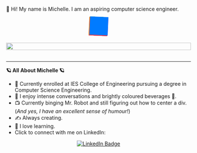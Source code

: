 :wave: Hi! My name is Michelle. I am an aspiring computer science engineer.

<div style="display: flex; justify-content: center; margin-bottom: 20px;">
  <div style="width: 50px; height: 50px; transform-style: preserve-3d; animation: rotateCube 5s infinite linear;">
    <div style="position: absolute; width: 50px; height: 50px; background-color: #007bff; transform: translateZ(25px);"></div>
    <div style="position: absolute; width: 50px; height: 50px; background-color: #6610f2; transform: rotateY(90deg) translateZ(25px);"></div>
    <div style="position: absolute; width: 50px; height: 50px; background-color: #e83e8c; transform: rotateY(180deg) translateZ(25px);"></div>
    <div style="position: absolute; width: 50px; height: 50px; background-color: #fd7e14; transform: rotateY(-90deg) translateZ(25px);"></div>
    <div style="position: absolute; width: 50px; height: 50px; background-color: #28a745; transform: rotateX(90deg) translateZ(25px);"></div>
    <div style="position: absolute; width: 50px; height: 50px; background-color: #dc3545; transform: rotateX(-90deg) translateZ(25px);"></div>
  </div>
</div>

<div style="display: flex; justify-content: center;">
  <img src="https://i.giphy.com/media/v1.Y2lkPTc5MGI3NjExendkd2syMjZsdmdxNDAzcnF0NzV3MGl2YndiOWljYWRiZnZ5M2VqZSZlcD12MV9pbnRlcm5hbF9naWZfYnlfaWQmY3Q9Zw/A4wSE2GQGTpfi/giphy.gif" width="100%" style="max-width: 1500px; height: auto;">
</div>
<br>
<hr>

<b>🪐 All About Michelle 🪐</b>
<br>
- :rocket: Currently enrolled at IES College of Engineering pursuing a degree in Computer Science Engineering.
- :dizzy: I enjoy intense conversations and brightly coloured beverages :tropical_drink:.
- :tv: Currently binging Mr. Robot and still figuring out how to center a div. (<i>And yes, I have an excellent sense of humour!</i>)
- :writing_hand: Always creating.
- :brain: I love learning.
- Click to connect with me on LinkedIn:
<div style="display: flex; justify-content: center;">
  <a href="https://www.linkedin.com/in/michelle-a-956893253/">
    <img src="https://img.shields.io/badge/LinkedIn-blue?style=for-the-badge&logo=linkedin&logoColor=white" alt="LinkedIn Badge"/>
  </a>
</div>

<style>
@keyframes rotateCube {
  from { transform: rotateX(0deg) rotateY(0deg) rotateZ(0deg); }
  to { transform: rotateX(360deg) rotateY(360deg) rotateZ(360deg); }
}
</style>
